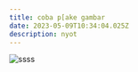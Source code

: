 ```yaml
---
title: coba p[ake gambar
date: 2023-05-09T10:34:04.025Z
description: nyot
---
```

![](/img/banner.png "ssss")